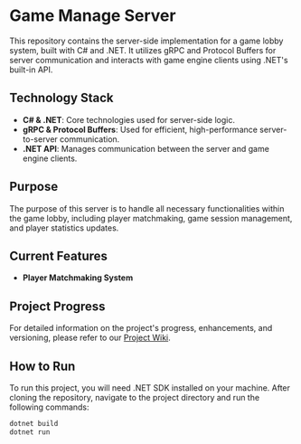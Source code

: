 # Game Manage Server

This repository contains the server-side implementation for a game lobby system, built with C# and .NET. It utilizes gRPC and Protocol Buffers for server communication and interacts with game engine clients using .NET's built-in API.

## Technology Stack

- **C# & .NET**: Core technologies used for server-side logic.
- **gRPC & Protocol Buffers**: Used for efficient, high-performance server-to-server communication.
- **.NET API**: Manages communication between the server and game engine clients.

## Purpose

The purpose of this server is to handle all necessary functionalities within the game lobby, including player matchmaking, game session management, and player statistics updates.

## Current Features

- **Player Matchmaking System**

## Project Progress

For detailed information on the project's progress, enhancements, and versioning, please refer to our [Project Wiki](https://github.com/project-d-p/ManageServer/wiki).

## How to Run

To run this project, you will need .NET SDK installed on your machine. After cloning the repository, navigate to the project directory and run the following commands:

```bash
dotnet build
dotnet run
